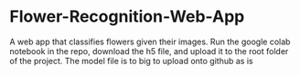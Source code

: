 # Flower-Recognition-Web-App
A web app that classifies flowers given their images. Run the google colab notebook in the repo, download the h5 file, and upload it to the root folder of the project. The model file is to big to upload onto github as is

